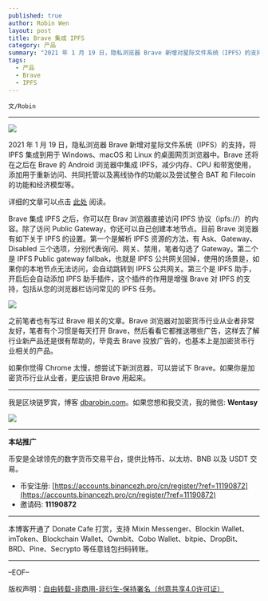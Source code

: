 ```yaml
---
published: true
author: Robin Wen
layout: post
title: Brave 集成 IPFS
category: 产品
summary: "2021 年 1 月 19 日，隐私浏览器 Brave 新增对星际文件系统（IPFS）的支持，将 IPFS 集成到用于 Windows、macOS 和 Linux 的桌面网页浏览器中。Brave 还将在之后在 Brave 的 Android 浏览器中集成 IPFS，减少内存、CPU 和带宽使用，添加用于重新访问、共同托管以及离线协作的功能以及尝试整合 BAT 和 Filecoin 的功能和经济模型等。如果你觉得 Chrome 太慢，想尝试下新浏览器，可以尝试下 Brave。如果你是加密货币行业从业者，更应该把 Brave 用起来。"
tags:
  - 产品
  - Brave
  - IPFS
---
```


`文/Robin`

***

![](https://cdn.dbarobin.com/9i4pgoo.png)

2021 年 1 月 19 日，隐私浏览器 Brave 新增对星际文件系统（IPFS）的支持，将 IPFS 集成到用于 Windows、macOS 和 Linux 的桌面网页浏览器中。Brave 还将在之后在 Brave 的 Android 浏览器中集成 IPFS，减少内存、CPU 和带宽使用，添加用于重新访问、共同托管以及离线协作的功能以及尝试整合 BAT 和 Filecoin 的功能和经济模型等。

详细的文章可以点击 [此处](https://brave.com/brave-integrates-ipfs/) 阅读。

Brave 集成 IPFS 之后，你可以在 Brav 浏览器直接访问 IPFS 协议（ipfs://）的内容。除了访问 Public Gateway，你还可以自己创建本地节点。目前 Brave 浏览器有如下关于 IPFS 的设置。第一个是解析 IPFS 资源的方法，有 Ask、Gateway、Disabled 三个选项，分别代表询问、网关、禁用，笔者勾选了 Gateway。第二个是 IPFS Public gateway fallbak，也就是 IPFS 公共网关回掉，使用的场景是，如果你的本地节点无法访问，会自动跳转到 IPFS 公共网关。第三个是 IPFS 助手，开启后会自动添加 IPFS 助手插件，这个插件的作用是增强 Brave 对 IPFS 的支持，包括从您的浏览器栏访问常见的 IPFS 任务。

![](https://cdn.dbarobin.com/jqft3fq.png)

之前笔者也有写过 Brave 相关的文章。Brave 浏览器对加密货币行业从业者非常友好，笔者有个习惯是每天打开 Brave，然后看看它都推送哪些广告，这样去了解行业新产品还是很有帮助的，毕竟去 Brave 投放广告的，也基本上是加密货币行业相关的产品。

如果你觉得 Chrome 太慢，想尝试下新浏览器，可以尝试下 Brave。如果你是加密货币行业从业者，更应该把 Brave 用起来。

***

我是区块链罗宾，博客 [dbarobin.com](https://dbarobin.com/)。如果您想和我交流，我的微信: **Wentasy**

![](https://cdn.dbarobin.com/v4yywe2.png)

***

**本站推广**

币安是全球领先的数字货币交易平台，提供比特币、以太坊、BNB 以及 USDT 交易。

* 币安注册: [https://accounts.binancezh.pro/cn/register/?ref=11190872](https://accounts.binancezh.pro/cn/register/?ref=11190872)
* 邀请码: **11190872**

***

本博客开通了 Donate Cafe 打赏，支持 Mixin Messenger、Blockin Wallet、imToken、Blockchain Wallet、Ownbit、Cobo Wallet、bitpie、DropBit、BRD、Pine、Secrypto 等任意钱包扫码转账。

<center>
    <div class="--donate-button"
         data-button-id="f8b9df0d-af9a-460d-8258-d3f435445075"
    ></div>
</center>

***

–EOF–

版权声明：[自由转载-非商用-非衍生-保持署名（创意共享4.0许可证）](http://creativecommons.org/licenses/by-nc-nd/4.0/deed.zh)